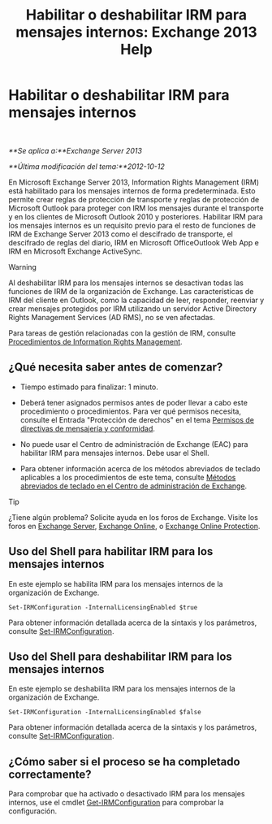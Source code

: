 ﻿---
title: 'Habilitar o deshabilitar IRM para mensajes internos: Exchange 2013 Help'
TOCTitle: Habilitar o deshabilitar IRM para mensajes internos
ms:assetid: a6a17f57-5304-41f1-954d-7301857d54a1
ms:mtpsurl: https://technet.microsoft.com/es-es/library/Bb124077(v=EXCHG.150)
ms:contentKeyID: 49895815
ms.date: 04/23/2018
mtps_version: v=EXCHG.150
ms.translationtype: HT
---

# Habilitar o deshabilitar IRM para mensajes internos

 

_**Se aplica a:**Exchange Server 2013_

_**Última modificación del tema:**2012-10-12_

En Microsoft Exchange Server 2013, Information Rights Management (IRM) está habilitado para los mensajes internos de forma predeterminada. Esto permite crear reglas de protección de transporte y reglas de protección de Microsoft Outlook para proteger con IRM los mensajes durante el transporte y en los clientes de Microsoft Outlook 2010 y posteriores. Habilitar IRM para los mensajes internos es un requisito previo para el resto de funciones de IRM de Exchange Server 2013 como el descifrado de transporte, el descifrado de reglas del diario, IRM en Microsoft OfficeOutlook Web App e IRM en Microsoft Exchange ActiveSync.


> [!WARNING]
> Al deshabilitar IRM para los mensajes internos se desactivan todas las funciones de IRM de la organización de Exchange. Las características de IRM del cliente en Outlook, como la capacidad de leer, responder, reenviar y crear mensajes protegidos por IRM utilizando un servidor Active Directory Rights Management Services (AD RMS), no se ven afectadas.



Para tareas de gestión relacionadas con la gestión de IRM, consulte [Procedimientos de Information Rights Management](information-rights-management-procedures-exchange-2013-help.md).

## ¿Qué necesita saber antes de comenzar?

  - Tiempo estimado para finalizar: 1 minuto.

  - Deberá tener asignados permisos antes de poder llevar a cabo este procedimiento o procedimientos. Para ver qué permisos necesita, consulte el Entrada "Protección de derechos" en el tema [Permisos de directivas de mensajería y conformidad](messaging-policy-and-compliance-permissions-exchange-2013-help.md).

  - No puede usar el Centro de administración de Exchange (EAC) para habilitar IRM para mensajes internos. Debe usar el Shell.

  - Para obtener información acerca de los métodos abreviados de teclado aplicables a los procedimientos de este tema, consulte [Métodos abreviados de teclado en el Centro de administración de Exchange](keyboard-shortcuts-in-the-exchange-admin-center-exchange-online-protection-help.md).


> [!TIP]
> ¿Tiene algún problema? Solicite ayuda en los foros de Exchange. Visite los foros en <A href="https://go.microsoft.com/fwlink/p/?linkid=60612">Exchange Server</A>, <A href="https://go.microsoft.com/fwlink/p/?linkid=267542">Exchange Online</A>, o <A href="https://go.microsoft.com/fwlink/p/?linkid=285351">Exchange Online Protection</A>.



## Uso del Shell para habilitar IRM para los mensajes internos

En este ejemplo se habilita IRM para los mensajes internos de la organización de Exchange.

    Set-IRMConfiguration -InternalLicensingEnabled $true

Para obtener información detallada acerca de la sintaxis y los parámetros, consulte [Set-IRMConfiguration](https://technet.microsoft.com/es-es/library/dd979792\(v=exchg.150\)).

## Uso del Shell para deshabilitar IRM para los mensajes internos

En este ejemplo se deshabilita IRM para los mensajes internos de la organización de Exchange.

    Set-IRMConfiguration -InternalLicensingEnabled $false

Para obtener información detallada acerca de la sintaxis y los parámetros, consulte [Set-IRMConfiguration](https://technet.microsoft.com/es-es/library/dd979792\(v=exchg.150\)).

## ¿Cómo saber si el proceso se ha completado correctamente?

Para comprobar que ha activado o desactivado IRM para los mensajes internos, use el cmdlet [Get-IRMConfiguration](https://technet.microsoft.com/es-es/library/dd776120\(v=exchg.150\)) para comprobar la configuración.


